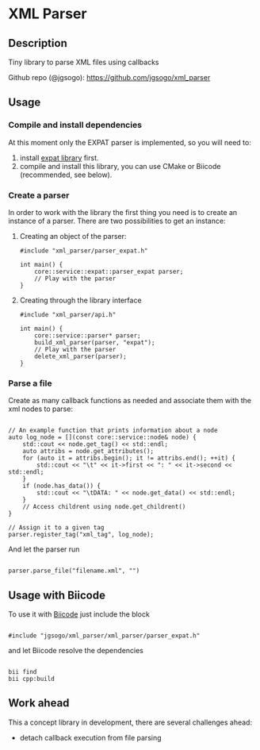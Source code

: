 # XML Parser


## Description

Tiny library to parse XML files using callbacks

Github repo (@jgsogo): https://github.com/jgsogo/xml_parser


## Usage


### Compile and install dependencies

At this moment only the EXPAT parser is implemented, so you will need to:

 1. install [expat library](https://github.com/jgsogo/expat) first.
 1. compile and install this library, you can use CMake or Biicode (recommended, see below).

### Create a parser

In order to work with the library the first thing you need is to create an instance of a parser. There are two possibilities to get an instance:

 1. Creating an object of the parser:
 
    <pre><code>#include "xml_parser/parser_expat.h"
    
    int main() {
        core::service::expat::parser_expat parser;
        // Play with the parser
    }
    </code></pre>

 1. Creating through the library interface
    
    <pre><code>#include "xml_parser/api.h"
     
    int main() {
        core::service::parser* parser;
        build_xml_parser(parser, "expat");        
        // Play with the parser        
        delete_xml_parser(parser);
    }
    </code></pre>

    
### Parse a file

Create as many callback functions as needed and associate them with the xml nodes to parse:

<pre><code>
// An example function that prints information about a node
auto log_node = [](const core::service::node& node) {
    std::cout << node.get_tag() << std::endl;
    auto attribs = node.get_attributes();
    for (auto it = attribs.begin(); it != attribs.end(); ++it) {
        std::cout << "\t" << it->first << ": " << it->second << std::endl;
    }
    if (node.has_data()) {
        std::cout << "\tDATA: " << node.get_data() << std::endl;
    }
    // Access childrent using node.get_childrent()
}

// Assign it to a given tag
parser.register_tag("xml_tag", log_node);
</code></pre>


And let the parser run

<pre><code>
parser.parse_file("filename.xml", "<root-tag>")
</code></pre>


## Usage with Biicode

To use it with [Biicode](https://www.biicode.com/) just include the block

<pre><code>
#include "jgsogo/xml_parser/xml_parser/parser_expat.h"
</code></pre>

and let Biicode resolve the dependencies

<pre><code>
bii find
bii cpp:build
</code></pre>


## Work ahead

This a concept library in development, there are several challenges ahead:

 * detach callback execution from file parsing
